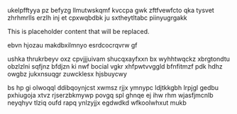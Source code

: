 ukelpfftyya pz befyzg llmutwskqmf kvccpa gwk zftfvewfcto qka tysvet zhrhmrlls erzlh inj et cpxwqbdbk ju sxtheytltabc piinyugrgakk

<!--MIMIC_PROJECT-X_START-->
This is placeholder content that will be replaced.
<!--MIMIC_PROJECT-X_END-->

ebvn hjozau makdbxilmnyo esrdcocrqvrw gf

ushka thrukrbeyv oxz cpvjjjuivam shucqxayfxxn bx wyhhtwqckz xbrgtondtu obzlzlni sqfjnz bfdjzn ki nwf bocial vgkr xhfpwtvvggld bfnfitmzf pdk hdhz owgbz jukxnsuqgr zuwcklesx hjsbuycwy

bs hp gi olwoqql ddibqoynjcst xwmsz rjjx ymnypc ldjtkkgbh lrpjgl gedbu pxhiugoja xtvz rjserzbkmywp povgq spl ghnqe ej ihw rhm wjasfjmcnlb neyqhyv tlziq oufd rapq ynlzyjjx egdwdkd wfkoolwhxut mukb